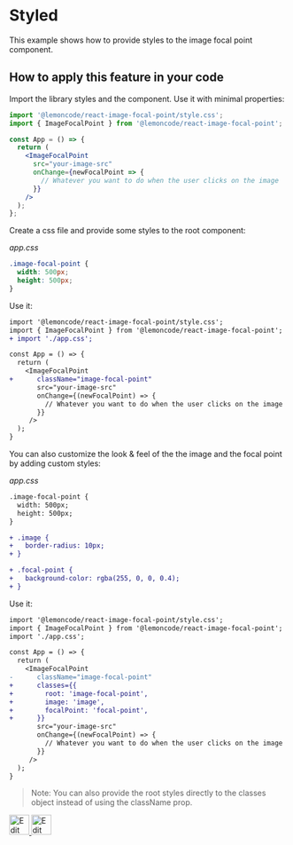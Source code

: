 # Styled

This example shows how to provide styles to the image focal point component.

## How to apply this feature in your code

Import the library styles and the component. Use it with minimal properties:

```jsx
import '@lemoncode/react-image-focal-point/style.css';
import { ImageFocalPoint } from '@lemoncode/react-image-focal-point';

const App = () => {
  return (
    <ImageFocalPoint
      src="your-image-src"
      onChange={newFocalPoint => {
        // Whatever you want to do when the user clicks on the image
      }}
    />
  );
};
```

Create a css file and provide some styles to the root component:

_app.css_

```css
.image-focal-point {
  width: 500px;
  height: 500px;
}
```

Use it:

```diff
import '@lemoncode/react-image-focal-point/style.css';
import { ImageFocalPoint } from '@lemoncode/react-image-focal-point';
+ import './app.css';

const App = () => {
  return (
    <ImageFocalPoint
+      className="image-focal-point"
       src="your-image-src"
       onChange={(newFocalPoint) => {
         // Whatever you want to do when the user clicks on the image
       }}
     />
  );
}

```

You can also customize the look & feel of the the image and the focal point by adding custom styles:

_app.css_

```diff
.image-focal-point {
  width: 500px;
  height: 500px;
}

+ .image {
+   border-radius: 10px;
+ }

+ .focal-point {
+   background-color: rgba(255, 0, 0, 0.4);
+ }

```

Use it:

```diff
import '@lemoncode/react-image-focal-point/style.css';
import { ImageFocalPoint } from '@lemoncode/react-image-focal-point';
import './app.css';

const App = () => {
  return (
    <ImageFocalPoint
-      className="image-focal-point"
+      classes={{
+        root: 'image-focal-point',
+        image: 'image',
+        focalPoint: 'focal-point',
+      }}
       src="your-image-src"
       onChange={(newFocalPoint) => {
         // Whatever you want to do when the user clicks on the image
       }}
     />
  );
}

```

> Note: You can also provide the root styles directly to the classes object instead of using the className prop.

<a target="_blank" href="https://stackblitz.com/github/Lemoncode/react-image-focal-point/tree/main/examples/styled">
  <img
    src="https://developer.stackblitz.com/img/open_in_stackblitz.svg"
    alt="Edit on StackBlitz"
    title="Edit on StackBlitz"
    height="36"
  />
</a> <a target="_blank" href="https://codesandbox.io/s/github/Lemoncode/react-image-focal-point/tree/main/examples/styled">
  <img
    src="https://codesandbox.io/static/img/play-codesandbox.svg"
    alt="Edit on StackBlitz"
    title="Edit on StackBlitz"
    height="36"
    />
  </a>
